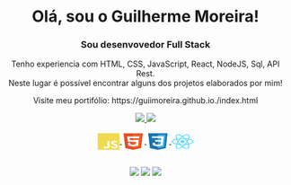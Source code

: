 
<div align = "center">
 <h1>Olá, sou o Guilherme Moreira!</h1>
 <h3>Sou desenvovedor Full Stack</h3>
 <p>Tenho experiencia com HTML, CSS, JavaScript, React, NodeJS, Sql, API Rest. <br> Neste lugar é possível encontrar alguns dos projetos elaborados por mim!</p>
 <p>Visite meu portifólio: <a>https://guiimoreira.github.io./index.html</a></p>
 <div>
  <a href="https://github.com/GuiiMoreira">
  <img justify="center" height="170em" src="https://github-readme-stats.vercel.app/api?username=GuiiMoreira&show_icons=true&theme=gotham&include_all_commits=true&count_private=true"/>
  <img justify="center" height="170em" src="https://github-readme-stats.vercel.app/api/top-langs/?username=GuiiMoreira&layout=compact&langs_count=7&theme=gotham"/>
</div>
 
 <div style="display: inline_block"><br>
  <img align="center" alt="Guii-Js" height="30" width="40" src="https://raw.githubusercontent.com/devicons/devicon/master/icons/javascript/javascript-plain.svg">
  <img align="center" alt="Guii-HTML" height="30" width="40" src="https://raw.githubusercontent.com/devicons/devicon/master/icons/html5/html5-original.svg">
  <img align="center" alt="Guii-CSS" height="30" width="40" src="https://raw.githubusercontent.com/devicons/devicon/master/icons/css3/css3-original.svg">
  <img align="center" alt="Guii-React" height="30" width="40" src="https://raw.githubusercontent.com/devicons/devicon/master/icons/react/react-original.svg">
</div>
 
  ##
 
 <div> 
  <a href="https://instagram.com/guii_moreira" target="_blank"><img src="https://img.shields.io/badge/-Instagram-%23E4405F?style=for-the-badge&logo=instagram&logoColor=white" target="_blank"></a>
  <a href = "mailto:guilherme.a.s.moreira@gmail.com"><img src="https://img.shields.io/badge/-Gmail-%23333?style=for-the-badge&logo=gmail&logoColor=white" target="_blank"></a>
  <a href="https://www.linkedin.com/in/guilherme-moreira-19748012a/" target="_blank"><img src="https://img.shields.io/badge/-LinkedIn-%230077B5?style=for-the-badge&logo=linkedin&logoColor=white" target="_blank"></a>
  
  </div>
<!--
**GuiiMoreira/GuiiMoreira** is a ✨ _special_ ✨ repository because its `README.md` (this file) appears on your GitHub profile.

Here are some ideas to get you started:

- 🔭 I’m currently working on ...
- 🌱 I’m currently learning ...
- 👯 I’m looking to collaborate on ...
- 🤔 I’m looking for help with ...
- 💬 Ask me about ...
- 📫 How to reach me: ...
- 😄 Pronouns: ...
- ⚡ Fun fact: ...
-->
